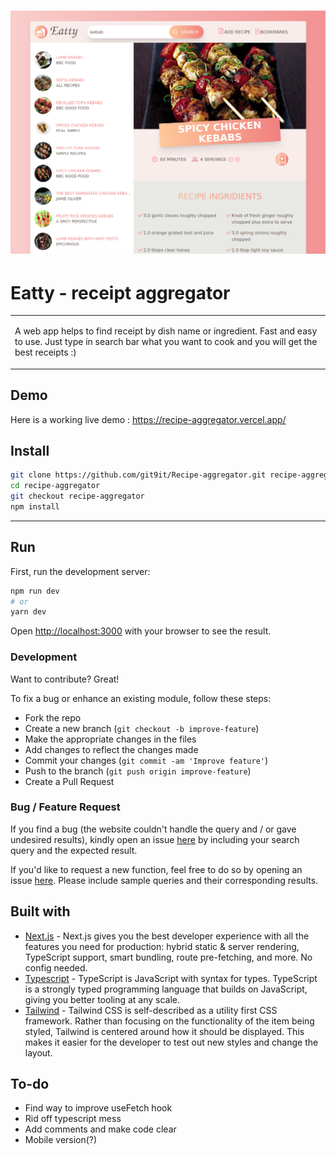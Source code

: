 # ![Eatty](https://raw.githubusercontent.com/git9it/Recipe-aggregator/main/images/demo/Screenshot.png)
# Eatty - receipt aggregator
<table>
<tr>
<td>
  
  A web app helps to find receipt by dish name or ingredient. Fast and easy to use. Just type in search bar what you want to cook and you will get the best receipts :)
</td>
</tr>
</table>


## Demo
Here is a working live demo :  https://recipe-aggregator.vercel.app/

## Install
```bash
git clone https://github.com/git9it/Recipe-aggregator.git recipe-aggregator
cd recipe-aggregator
git checkout recipe-aggregator
npm install
```

---
## Run
First, run the development server:

```bash
npm run dev
# or
yarn dev
```

Open [http://localhost:3000](http://localhost:3000) with your browser to see the result.


### Development
Want to contribute? Great!

To fix a bug or enhance an existing module, follow these steps:

- Fork the repo
- Create a new branch (`git checkout -b improve-feature`)
- Make the appropriate changes in the files
- Add changes to reflect the changes made
- Commit your changes (`git commit -am 'Improve feature'`)
- Push to the branch (`git push origin improve-feature`)
- Create a Pull Request 

### Bug / Feature Request

If you find a bug (the website couldn't handle the query and / or gave undesired results), kindly open an issue [here](https://github.com/git9it/Recipe-aggregator/issues/new) by including your search query and the expected result.

If you'd like to request a new function, feel free to do so by opening an issue [here](https://github.com/git9it/Recipe-aggregator/issues/new). Please include sample queries and their corresponding results.


## Built with 

- [Next.js](https://nextjs.org/) - Next.js gives you the best developer experience with all the features you need for production: hybrid static & server rendering, TypeScript support, smart bundling, route pre-fetching, and more. No config needed.
- [Typescript](https://www.typescriptlang.org/) - TypeScript is JavaScript with syntax for types. TypeScript is a strongly typed programming language that builds on JavaScript, giving you better tooling at any scale.
- [Tailwind](https://tailwindcss.com/) - Tailwind CSS is self-described as a utility first CSS framework. Rather than focusing on the functionality of the item being styled, Tailwind is centered around how it should be displayed. This makes it easier for the developer to test out new styles and change the layout.


## To-do
- Find way to improve useFetch hook
- Rid off typescript mess
- Add comments and make code clear
- Mobile version(?)



